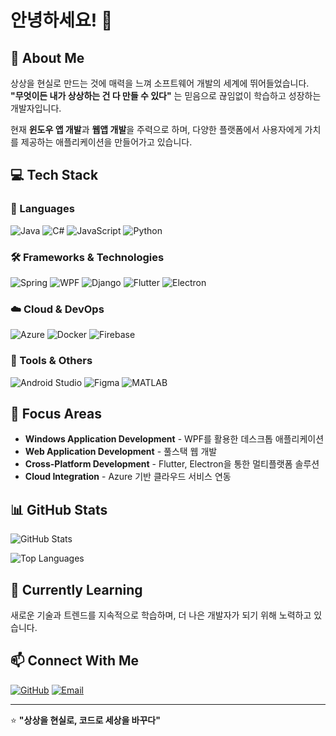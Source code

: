 # 안녕하세요! 👋

## 🚀 About Me

상상을 현실로 만드는 것에 매력을 느껴 소프트웨어 개발의 세계에 뛰어들었습니다.  
**"무엇이든 내가 상상하는 건 다 만들 수 있다"** 는 믿음으로 끊임없이 학습하고 성장하는 개발자입니다.

현재 **윈도우 앱 개발**과 **웹앱 개발**을 주력으로 하며, 다양한 플랫폼에서 사용자에게 가치를 제공하는 애플리케이션을 만들어가고 있습니다.

## 💻 Tech Stack

### 🔧 Languages
![Java](https://img.shields.io/badge/Java-007396?style=flat-square&logo=java&logoColor=white)
![C#](https://img.shields.io/badge/C%23-239120?style=flat-square&logo=c-sharp&logoColor=white)
![JavaScript](https://img.shields.io/badge/JavaScript-F7DF1E?style=flat-square&logo=javascript&logoColor=black)
![Python](https://img.shields.io/badge/Python-3776AB?style=flat-square&logo=python&logoColor=white)

### 🛠️ Frameworks & Technologies
![Spring](https://img.shields.io/badge/Spring-6DB33F?style=flat-square&logo=spring&logoColor=white)
![WPF](https://img.shields.io/badge/WPF-512BD4?style=flat-square&logo=.net&logoColor=white)
![Django](https://img.shields.io/badge/Django-092E20?style=flat-square&logo=django&logoColor=white)
![Flutter](https://img.shields.io/badge/Flutter-02569B?style=flat-square&logo=flutter&logoColor=white)
![Electron](https://img.shields.io/badge/Electron-47848F?style=flat-square&logo=electron&logoColor=white)

### ☁️ Cloud & DevOps
![Azure](https://img.shields.io/badge/Azure-0078D4?style=flat-square&logo=microsoft-azure&logoColor=white)
![Docker](https://img.shields.io/badge/Docker-2496ED?style=flat-square&logo=docker&logoColor=white)
![Firebase](https://img.shields.io/badge/Firebase-FFCA28?style=flat-square&logo=firebase&logoColor=black)

### 🎨 Tools & Others
![Android Studio](https://img.shields.io/badge/Android%20Studio-3DDC84?style=flat-square&logo=android-studio&logoColor=white)
![Figma](https://img.shields.io/badge/Figma-F24E1E?style=flat-square&logo=figma&logoColor=white)
![MATLAB](https://img.shields.io/badge/MATLAB-0076A8?style=flat-square&logo=mathworks&logoColor=white)

## 🎯 Focus Areas

- **Windows Application Development** - WPF를 활용한 데스크톱 애플리케이션
- **Web Application Development** - 풀스택 웹 개발
- **Cross-Platform Development** - Flutter, Electron을 통한 멀티플랫폼 솔루션
- **Cloud Integration** - Azure 기반 클라우드 서비스 연동

## 📊 GitHub Stats

![GitHub Stats](https://github-readme-stats.vercel.app/api?username=YOUR_USERNAME&show_icons=true&theme=default&hide_border=true)

![Top Languages](https://github-readme-stats.vercel.app/api/top-langs/?username=YOUR_USERNAME&layout=compact&theme=default&hide_border=true)

## 🌱 Currently Learning

새로운 기술과 트렌드를 지속적으로 학습하며, 더 나은 개발자가 되기 위해 노력하고 있습니다.

## 📫 Connect With Me

[![GitHub](https://img.shields.io/badge/GitHub-181717?style=flat-square&logo=github&logoColor=white)](https://github.com/YOUR_USERNAME)
[![Email](https://img.shields.io/badge/Email-D14836?style=flat-square&logo=gmail&logoColor=white)](mailto:your.email@example.com)

---

⭐️ **"상상을 현실로, 코드로 세상을 바꾸다"**
